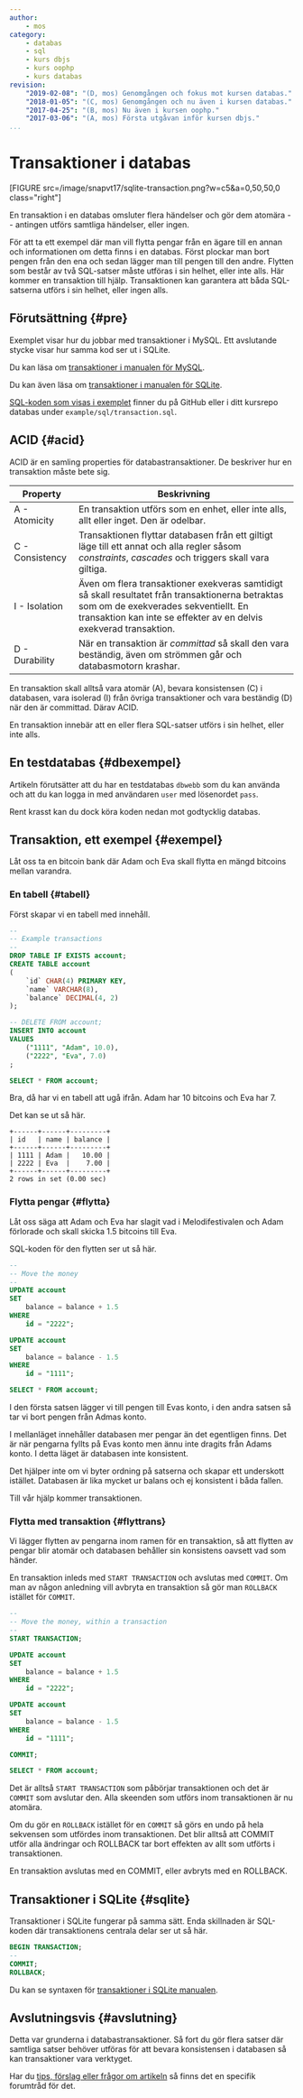 ```yaml
---
author:
    - mos
category:
    - databas
    - sql
    - kurs dbjs
    - kurs oophp
    - kurs databas
revision:
    "2019-02-08": "(D, mos) Genomgången och fokus mot kursen databas."
    "2018-01-05": "(C, mos) Genomgången och nu även i kursen databas."
    "2017-04-25": "(B, mos) Nu även i kursen oophp."
    "2017-03-06": "(A, mos) Första utgåvan inför kursen dbjs."
...
```

Transaktioner i databas
==================================

[FIGURE src=/image/snapvt17/sqlite-transaction.png?w=c5&a=0,50,50,0 class="right"]

En transaktion i en databas omsluter flera händelser och gör dem atomära -- antingen utförs samtliga händelser, eller ingen.

För att ta ett exempel där man vill flytta pengar från en ägare till en annan och informationen om detta finns i en databas. Först plockar man bort pengen från den ena och sedan lägger man till pengen till den andre. Flytten som består av två SQL-satser måste utföras i sin helhet, eller inte alls. Här kommer en transaktion till hjälp. Transaktionen kan garantera att båda SQL-satserna utförs i sin helhet, eller ingen alls.

<!--more-->



Förutsättning {#pre}
--------------------------------------

Exemplet visar hur du jobbar med transaktioner i MySQL. Ett avslutande stycke visar hur samma kod ser ut i SQLite.

Du kan läsa om [transaktioner i manualen för MySQL](https://dev.mysql.com/doc/refman/8.0/en/sql-transactional-statements.html).

Du kan även läsa om [transaktioner i manualen för SQLite](https://www.sqlite.org/transactional.html).

[SQL-koden som visas i exemplet](https://github.com/dbwebb-se/databas/blob/master/example/sql/transaction.sql) finner du på GitHub eller i ditt kursrepo databas under `example/sql/transaction.sql`.



ACID {#acid}
--------------------------------------

ACID är en samling properties för databastransaktioner. De beskriver hur en transaktion måste bete sig.

| Property        | Beskrivning |
|-----------------|-------------|
| A - Atomicity   | En transaktion utförs som en enhet, eller inte alls, allt eller inget. Den är odelbar. |
| C - Consistency | Transaktionen flyttar databasen från ett giltigt läge till ett annat och alla regler såsom *constraints*, *cascades* och triggers skall vara giltiga. |
| I - Isolation   | Även om flera transaktioner exekveras samtidigt så skall resultatet från transaktionerna betraktas som om de exekverades sekventiellt. En transaktion kan inte se effekter av en delvis exekverad transaktion. |
| D - Durability  | När en transaktion är *committad* så skall den vara beständig, även om strömmen går och databasmotorn krashar. |

En transaktion skall alltså vara atomär (A), bevara konsistensen (C) i databasen, vara isolerad (I) från övriga transaktioner och vara beständig (D) när den är committad. Därav ACID.

En transaktion innebär att en eller flera SQL-satser utförs i sin helhet, eller inte alls.



En testdatabas {#dbexempel}
--------------------------------------

Artikeln förutsätter att du har en testdatabas `dbwebb` som du kan använda och att du kan logga in med användaren `user` med lösenordet `pass`.

Rent krasst kan du dock köra koden nedan mot godtycklig databas.



Transaktion, ett exempel {#exempel}
--------------------------------------

Låt oss ta en bitcoin bank där Adam och Eva skall flytta en mängd bitcoins mellan varandra.



### En tabell {#tabell}

Först skapar vi en tabell med innehåll.

```sql
--
-- Example transactions
--
DROP TABLE IF EXISTS account;
CREATE TABLE account
(
    `id` CHAR(4) PRIMARY KEY,
    `name` VARCHAR(8),
    `balance` DECIMAL(4, 2)
);

-- DELETE FROM account;
INSERT INTO account
VALUES
    ("1111", "Adam", 10.0),
    ("2222", "Eva", 7.0)
;

SELECT * FROM account;
```

Bra, då har vi en tabell att ugå ifrån. Adam har 10 bitcoins och Eva har 7.

Det kan se ut så här.

```text
+------+------+---------+
| id   | name | balance |
+------+------+---------+
| 1111 | Adam |   10.00 |
| 2222 | Eva  |    7.00 |
+------+------+---------+
2 rows in set (0.00 sec)
```



### Flytta pengar {#flytta}

Låt oss säga att Adam och Eva har slagit vad i Melodifestivalen och Adam förlorade och skall skicka 1.5 bitcoins till Eva.

SQL-koden för den flytten ser ut så här.

```sql
--
-- Move the money
--
UPDATE account
SET
    balance = balance + 1.5
WHERE
    id = "2222";

UPDATE account
SET
    balance = balance - 1.5
WHERE
    id = "1111";

SELECT * FROM account;
```

I den första satsen lägger vi till pengen till Evas konto, i den andra satsen så tar vi bort pengen från Admas konto.

I mellanläget innehåller databasen mer pengar än det egentligen finns. Det är när pengarna fyllts på Evas konto men ännu inte dragits från Adams konto. I detta läget är databasen inte konsistent.

Det hjälper inte om vi byter ordning på satserna och skapar ett underskott istället. Databasen är lika mycket ur balans och ej konsistent i båda fallen.

Till vår hjälp kommer transaktionen.



### Flytta med transaktion {#flyttrans}

Vi lägger flytten av pengarna inom ramen för en transaktion, så att flytten av pengar blir atomär och databasen behåller sin konsistens oavsett vad som händer.

En transaktion inleds med `START TRANSACTION` och avslutas med `COMMIT`. Om man av någon anledning vill avbryta en transaktion så gör man `ROLLBACK` istället för `COMMIT`.

```sql
--
-- Move the money, within a transaction
--
START TRANSACTION;

UPDATE account
SET
    balance = balance + 1.5
WHERE
    id = "2222";

UPDATE account
SET
    balance = balance - 1.5
WHERE
    id = "1111";

COMMIT;

SELECT * FROM account;
```

Det är alltså `START TRANSACTION` som påbörjar transaktionen och det är `COMMIT` som avslutar den. Alla skeenden som utförs inom transaktionen är nu atomära.

Om du gör en `ROLLBACK` istället för en `COMMIT` så görs en undo på hela sekvensen som utfördes inom transaktionen. Det blir alltså att COMMIT utför alla ändringar och ROLLBACK tar bort effekten av allt som utförts i transaktionen.

En transaktion avslutas med en COMMIT, eller avbryts med en ROLLBACK.



Transaktioner i SQLite {#sqlite}
--------------------------------------

Transaktioner i SQLite fungerar på samma sätt. Enda skillnaden är SQL-koden där transaktionens centrala delar ser ut så här.

```sql
BEGIN TRANSACTION;
--
COMMIT;
ROLLBACK;
```

Du kan se syntaxen för [transaktioner i SQLite manualen](https://www.sqlite.org/lang_transaction.html).



Avslutningsvis {#avslutning}
--------------------------------------

Detta var grunderna i databastransaktioner. Så fort du gör flera satser där samtliga satser behöver utföras för att bevara konsistensen i databasen så kan transaktioner vara verktyget.

Har du [tips, förslag eller frågor om artikeln](t/6291) så finns det en specifik forumtråd för det.

